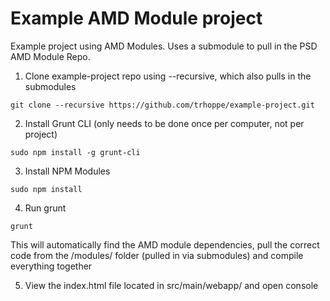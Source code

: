 Example AMD Module project
================

Example project using AMD Modules. Uses a submodule to pull in the PSD AMD Module Repo. 

1) Clone example-project repo using --recursive, which also pulls in the submodules
```
git clone --recursive https://github.com/trhoppe/example-project.git
```
2) Install Grunt CLI (only needs to be done once per computer, not per project)
```
sudo npm install -g grunt-cli
```
3) Install NPM Modules 
```
sudo npm install
```
4) Run grunt
```
grunt
```

This will automatically find the AMD module dependencies, pull the correct code from the /modules/ folder (pulled in via submodules) and compile everything together

5) View the index.html file located in src/main/webapp/ and open console